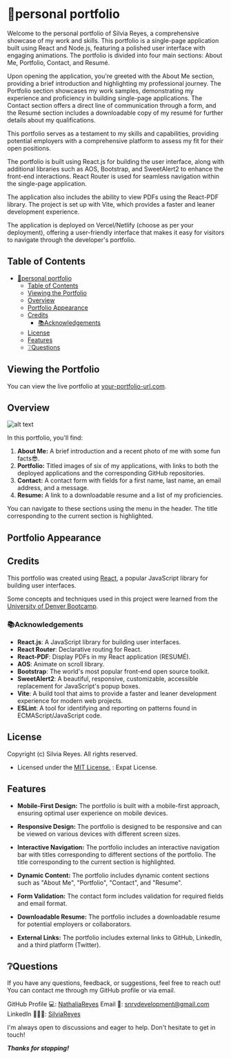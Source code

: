 # 💼personal portfolio

Welcome to the personal portfolio of Silvia Reyes, a comprehensive showcase of my work and skills. This portfolio is a single-page application built using React and Node.js, featuring a polished user interface with engaging animations. The portfolio is divided into four main sections: About Me, Portfolio, Contact, and Resumé.

Upon opening the application, you're greeted with the About Me section, providing a brief introduction and highlighting my professional journey. The Portfolio section showcases my work samples, demonstrating my experience and proficiency in building single-page applications. The Contact section offers a direct line of communication through a form, and the Resumé section includes a downloadable copy of my resumé for further details about my qualifications.

This portfolio serves as a testament to my skills and capabilities, providing potential employers with a comprehensive platform to assess my fit for their open positions.

The portfolio is built using React.js for building the user interface, along with additional libraries such as AOS, Bootstrap, and SweetAlert2 to enhance the front-end interactions. React Router is used for seamless navigation within the single-page application. 

The application also includes the ability to view PDFs using the React-PDF library. The project is set up with Vite, which provides a faster and leaner development experience. 

The application is deployed on Vercel/Netlify (choose as per your deployment), offering a user-friendly interface that makes it easy for visitors to navigate through the developer's portfolio.


## Table of Contents
- [💼personal portfolio](#personal-portfolio)
  - [Table of Contents](#table-of-contents)
  - [Viewing the Portfolio](#viewing-the-portfolio)
  - [Overview](#overview)
  - [Portfolio Appearance](#portfolio-appearance)
  - [Credits](#credits)
    - [📚Acknowledgements](#acknowledgements)
  - [License](#license)
  - [Features](#features)
  - [❔Questions](#questions)

## Viewing the Portfolio

You can view the live portfolio at [your-portfolio-url.com](http://your-portfolio-url.com).

## Overview
![alt text](url-to-image "Optional title")

In this portfolio, you'll find:

1. **About Me:** A brief introduction and a recent photo of me with some fun facts😎.
2. **Portfolio:** Titled images of six of my applications, with links to both the deployed applications and the corresponding GitHub repositories.
3. **Contact:** A contact form with fields for a first name, last name, an email address, and a message.
4. **Resume:** A link to a downloadable resume and a list of my proficiencies.

You can navigate to these sections using the menu in the header. The title corresponding to the current section is highlighted.

## Portfolio Appearance

## Credits

This portfolio was created using [React](https://reactjs.org/), a popular JavaScript library for building user interfaces. 

Some concepts and techniques used in this project were learned from the [University of Denver Bootcamp](https://bootcamp.du.edu/coding/).

### 📚Acknowledgements

- **React.js**: A JavaScript library for building user interfaces.
- **React Router**: Declarative routing for React.
- **React-PDF**: Display PDFs in my React application (RESUMÉ).
- **AOS**: Animate on scroll library.
- **Bootstrap**: The world's most popular front-end open source toolkit.
- **SweetAlert2**: A beautiful, responsive, customizable, accessible replacement for JavaScript's popup boxes.
- **Vite**: A build tool that aims to provide a faster and leaner development experience for modern web projects.
- **ESLint**: A tool for identifying and reporting on patterns found in ECMAScript/JavaScript code.

## License

Copyright (c) Silvia Reyes. All rights reserved.

+ Licensed under the [MIT License.](https://opensource.org/licenses/MIT) : Expat License.

## Features

+ **Mobile-First Design:** The portfolio is built with a mobile-first approach, ensuring optimal user experience on mobile devices.

+ **Responsive Design:** The portfolio is designed to be responsive and can be viewed on various devices with different screen sizes.

+ **Interactive Navigation:** The portfolio includes an interactive navigation bar with titles corresponding to different sections of the portfolio. The title corresponding to the current section is highlighted.

+ **Dynamic Content:** The portfolio includes dynamic content sections such as "About Me", "Portfolio", "Contact", and "Resume".

+ **Form Validation:** The contact form includes validation for required fields and email format.

+ **Downloadable Resume:** The portfolio includes a downloadable resume for potential employers or collaborators.

+ **External Links:** The portfolio includes external links to GitHub, LinkedIn, and a third platform (Twitter).

## ❔Questions
If you have any questions, feedback, or suggestions, feel free to reach out! You can contact me through my GitHub profile or via email.

GitHub Profile 💻: [NathaliaReyes](https://github.com/NathaliaReyes)
Email 📧: snrvdevelopment@gmail.com
LinkedIn 👩🏻‍💻: [SilviaReyes](https://www.linkedin.com/in/silvia-reyes-2b907123b/)

I'm always open to discussions and eager to help. Don't hesitate to get in touch!



***Thanks for stopping!***

